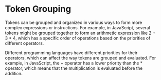 # Token Grouping

Tokens can be grouped and organized in various ways to form more complex expressions or instructions. For example, in JavaScript, several tokens might be grouped together to form an arithmetic expression like 2 + 3 * 4, which has a specific order of operations based on the priorities of different operators.

Different programming languages have different priorities for their operators, which can affect the way tokens are grouped and evaluated. For example, in JavaScript, the + operator has a lower priority than the * operator, which means that the multiplication is evaluated before the addition.
